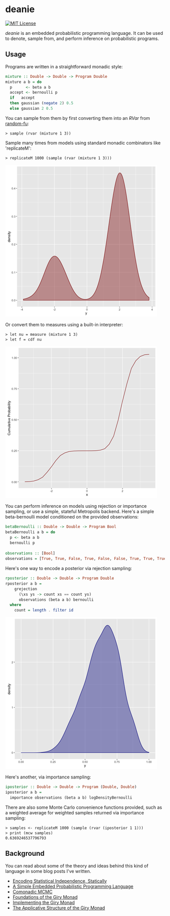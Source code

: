 
# deanie

[![MIT License](https://img.shields.io/badge/license-MIT-blue.svg)](https://github.com/jtobin/deanie/blob/master/LICENSE)

*deanie* is an embedded probabilistic programming language.  It can be used to
denote, sample from, and perform inference on probabilistic programs.

## Usage

Programs are written in a straightforward monadic style:

``` haskell
mixture :: Double -> Double -> Program Double
mixture a b = do
  p      <- beta a b
  accept <- bernoulli p
  if   accept
  then gaussian (negate 2) 0.5
  else gaussian 2 0.5
```

You can sample from them by first converting them into an *RVar* from
[random-fu][rafu]:

```
> sample (rvar (mixture 1 3))
```

Sample many times from models using standard monadic combinators like
'replicateM':

```
> replicateM 1000 (sample (rvar (mixture 1 3)))
```

![](assets/mixture.png)

Or convert them to measures using a built-in interpreter:

```
> let nu = measure (mixture 1 3)
> let f = cdf nu
```

![](assets/mixture_cdf.png)

You can perform inference on models using rejection or importance sampling, or
use a simple, stateful Metropolis backend.  Here's a simple beta-bernoulli model
conditioned on the provided observations:

``` haskell
betaBernoulli :: Double -> Double -> Program Bool
betaBernoulli a b = do
  p <- beta a b
  bernoulli p

observations :: [Bool]
observations = [True, True, False, True, False, False, True, True, True]
```

Here's one way to encode a posterior via rejection sampling:

``` haskell
rposterior :: Double -> Double -> Program Double
rposterior a b =
    grejection
      (\xs ys -> count xs == count ys)
      observations (beta a b) bernoulli
  where
    count = length . filter id
```

![](assets/bb_rejection.png)

Here's another, via importance sampling:

``` haskell
iposterior :: Double -> Double -> Program (Double, Double)
iposterior a b =
  importance observations (beta a b) logDensityBernoulli
```

There are also some Monte Carlo convenience functions provided, such as a
weighted average for weighted samples returned via importance sampling:

```
> samples <- replicateM 1000 (sample (rvar (iposterior 1 1)))
> print (mcw samples)
0.6369246537796793
```

## Background

You can read about some of the theory and ideas behind this kind of language in
some blog posts I've written.

* [Encoding Statistical Independence, Statically][enco]
* [A Simple Embedded Probabilistic Programming Language][sppl]
* [Comonadic MCMC][como]
* [Foundations of the Giry Monad][gifo]
* [Implementing the Giry Monad][gimp]
* [The Applicative Structure of the Giry Monad][giap]

[giap]: /giry-monad-applicative
[gimp]: /giry-monad-implementation
[gifo]: /giry-monad-foundations
[enco]: /encoding-independence-statically
[sppl]: /simple-probabilistic-programming
[como]: /comonadic-mcmc
[rafu]: https://hackage.haskell.org/package/random-fu

